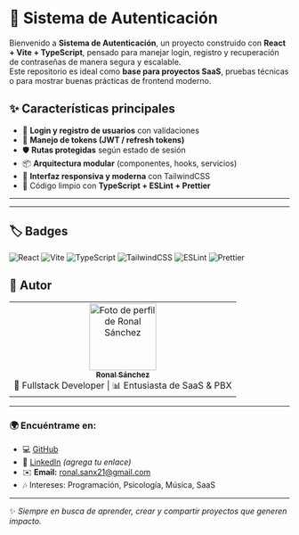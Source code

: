 # 🔐 Sistema de Autenticación

Bienvenido a **Sistema de Autenticación**, un proyecto construido con **React + Vite + TypeScript**, pensado para manejar login, registro y recuperación de contraseñas de manera segura y escalable.  
Este repositorio es ideal como **base para proyectos SaaS**, pruebas técnicas o para mostrar buenas prácticas de frontend moderno.

## ✨ Características principales

- 📲 **Login y registro de usuarios** con validaciones  
- 🔑 **Manejo de tokens (JWT / refresh tokens)**  
- 🛡️ **Rutas protegidas** según estado de sesión  
- 📦 **Arquitectura modular** (componentes, hooks, servicios)  
- 🎨 **Interfaz responsiva y moderna** con TailwindCSS  
- 🧹 Código limpio con **TypeScript + ESLint + Prettier**  

---

---

## 🏷️ Badges

![React](https://img.shields.io/badge/React-18-61DAFB?logo=react&logoColor=white&style=flat)  ![Vite](https://img.shields.io/badge/Vite-4-646CFF?logo=vite&logoColor=white&style=flat)  ![TypeScript](https://img.shields.io/badge/TypeScript-5-3178C6?logo=typescript&logoColor=white&style=flat)  ![TailwindCSS](https://img.shields.io/badge/TailwindCSS-3-06B6D4?logo=tailwindcss&logoColor=white&style=flat)  ![ESLint](https://img.shields.io/badge/ESLint-8-4B32C3?logo=eslint&logoColor=white&style=flat)  ![Prettier](https://img.shields.io/badge/Prettier-3-F7B93E?logo=prettier&logoColor=black&style=flat)  


## 👤 Autor

<table>
  <tr>
    <td align="center">
      <a href="https://github.com/sronaal">
        <img src="https://avatars.githubusercontent.com/u/104419771?v=4" width="120px;" alt="Foto de perfil de Ronal Sánchez"/>
        <br />
        <sub><b>Ronal Sánchez</b></sub>
      </a>
      <br />
      🚀 Fullstack Developer | 📊 Entusiasta de SaaS & PBX
    </td>
  </tr>
</table>

---

### 🌍 Encuéntrame en:

- 💻 [GitHub](https://github.com/sronaal)  
- 💼 [LinkedIn](#) _(agrega tu enlace)_  
- ✉️ **Email:** ronal.sanx21@gmail.com  
- 🎶 Intereses: Programación, Psicología, Música, SaaS  

---

✨ *Siempre en busca de aprender, crear y compartir proyectos que generen impacto.*